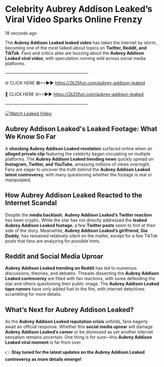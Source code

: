 # Celebrity Aubrey Addison Leaked’s Viral Video Sparks Online Frenzy

18 seconds ago

The **Aubrey Addison Leaked leaked video** has taken the internet by storm, becoming one of the most talked-about topics on **Twitter, Reddit, and TikTok**. Fans and critics alike are buzzing about the **Aubrey Addison Leaked viral video**, with speculation running wild across social media platforms.

———————————————————-

🌐 CLICK HERE 🟢==►► https://2k25fun.com/aubrey-addison-leaked

🔴 CLICK HERE 🌐==►► https://2k25fun.com/aubrey-addison-leaked

———————————————————-

[![Watch Leaked Video](https://miro.medium.com/v2/resize:fit:828/format:webp/1*cilzJN44JGOrTw9NJCrNHA.gif "Watch Leaked Video")](https://2k25fun.com/aubrey-addison-leaked)

## **Aubrey Addison Leaked's Leaked Footage: What We Know So Far**  
A **shocking Aubrey Addison Leaked revelation** surfaced online when an **alleged private clip** featuring the celebrity began circulating on multiple platforms. The **Aubrey Addison Leaked trending news** quickly spread on **Instagram, Twitter, and YouTube**, amassing millions of views overnight. Fans are eager to uncover the truth behind the **Aubrey Addison Leaked latest controversy**, with many questioning whether the footage is real or manipulated.  

## **How Aubrey Addison Leaked Reacted to the Internet Scandal**  
Despite the **media backlash**, **Aubrey Addison Leaked’s Twitter reaction** has been cryptic. While the star has not directly addressed the **leaked Aubrey Addison Leaked footage**, a few **Twitter posts** seem to hint at their side of the story. Meanwhile, **Aubrey Addison Leaked’s girlfriend, Gia Duddy**, has remained relatively silent on the matter, except for a few TikTok posts that fans are analyzing for possible hints.  

## **Reddit and Social Media Uproar**  
**Aubrey Addison Leaked trending on Reddit** has led to numerous discussions, theories, and debates. Threads dissecting the **Aubrey Addison Leaked controversy** are filled with fan reactions, with some defending the star and others questioning their public image. The **Aubrey Addison Leaked tape rumors** have only added fuel to the fire, with internet detectives scrambling for more details.  

## **What’s Next for Aubrey Addison Leaked?**  
As the **Aubrey Addison Leaked reputation crisis** unfolds, fans eagerly await an official response. Whether this **social media uproar** will damage **Aubrey Addison Leaked’s career** or be dismissed as yet another internet sensation remains uncertain. One thing is for sure—this **Aubrey Addison Leaked viral moment** is far from over.  

👉 **Stay tuned for the latest updates on the Aubrey Addison Leaked controversy as more details emerge!**  